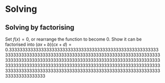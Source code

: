 # Solving

## Solving by factorising
Set $f(x)=0$, or rearrange the function to become 0.
Show it can be factorised into $(ax+b)(cx+d)=0$.333333333333333333333333333333333333333333333333333333333333333333333333333333333333333333333333333333333333333333333333333333333333333333333333333333333333333333333333333333333333333333333333333333333333333333333333333333333333333333333333333333333333333333333333333333333333333333333333333333333333333